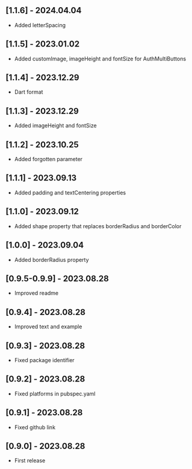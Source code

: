 ## [1.1.6] - 2024.04.04

- Added letterSpacing

## [1.1.5] - 2023.01.02

- Added customImage, imageHeight and fontSize for AuthMultiButtons

## [1.1.4] - 2023.12.29

- Dart format

## [1.1.3] - 2023.12.29

- Added imageHeight and fontSize

## [1.1.2] - 2023.10.25

- Added forgotten parameter

## [1.1.1] - 2023.09.13

- Added padding and textCentering properties

## [1.1.0] - 2023.09.12

- Added shape property that replaces borderRadius and borderColor

## [1.0.0] - 2023.09.04

- Added borderRadius property

## [0.9.5-0.9.9] - 2023.08.28

- Improved readme

## [0.9.4] - 2023.08.28

- Improved text and example

## [0.9.3] - 2023.08.28

- Fixed package identifier

## [0.9.2] - 2023.08.28

- Fixed platforms in pubspec.yaml

## [0.9.1] - 2023.08.28

- Fixed github link

## [0.9.0] - 2023.08.28

- First release
